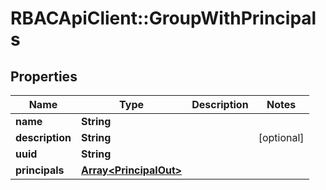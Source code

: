 # RBACApiClient::GroupWithPrincipals

## Properties
Name | Type | Description | Notes
------------ | ------------- | ------------- | -------------
**name** | **String** |  | 
**description** | **String** |  | [optional] 
**uuid** | **String** |  | 
**principals** | [**Array&lt;PrincipalOut&gt;**](PrincipalOut.md) |  | 


